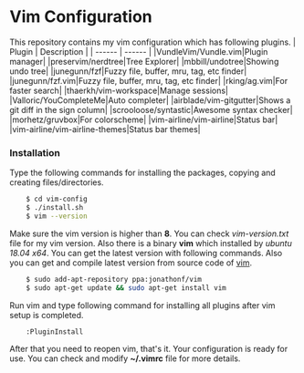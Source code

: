 # Vim Configuration
This repository contains my vim configuration which has following plugins.
| Plugin | Description |
| ------ | ------ |
|VundleVim/Vundle.vim|Plugin manager|
|preservim/nerdtree|Tree Explorer|
|mbbill/undotree|Showing undo tree|
|junegunn/fzf|Fuzzy file, buffer, mru, tag, etc finder|
|junegunn/fzf.vim|Fuzzy file, buffer, mru, tag, etc finder|
|rking/ag.vim|For faster search|
|thaerkh/vim-workspace|Manage sessions|
|Valloric/YouCompleteMe|Auto completer|
|airblade/vim-gitgutter|Shows a git diff in the sign column|
|scrooloose/syntastic|Awesome syntax checker|
|morhetz/gruvbox|For colorscheme|
|vim-airline/vim-airline|Status bar|
|vim-airline/vim-airline-themes|Status bar themes|

### Installation
Type the following commands for installing the packages, copying and creating files/directories. 
```sh
    $ cd vim-config
    $ ./install.sh
    $ vim --version
```
Make sure the vim version is higher than **8**. You can check *vim-version.txt* file for my vim version. 
Also there is a binary **vim** which installed by *ubuntu 18.04 x64*. 
You can get the latest version with following commands. Also you can get and compile latest version from source code of [vim](https://github.com/vim/vim).
```sh
    $ sudo add-apt-repository ppa:jonathonf/vim
    $ sudo apt-get update && sudo apt-get install vim
```
Run vim and type following command for installing all plugins after vim setup is completed.
```sh
    :PluginInstall
```
After that you need to reopen vim, that's it. Your configuration is ready for use.
You can check and modify **~/.vimrc** file for more details. 
